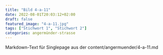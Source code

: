 ```yaml
---
title: "Bild 4-a-11"
date: 2022-08-01T20:03:12+02:00
draft: false
featured_image: "4-a-11.jpg"
tags: ["Stichwort 1", "Stichwort 2"]
categories: angermünder-strasse
---
```



Markdown-Text für Singlepage aus der content/angermuender/4-a-11.md